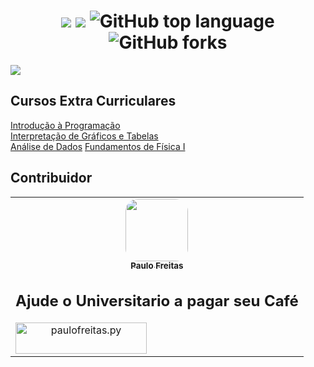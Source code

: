 <h1 align="center">
<img src="https://img.shields.io/static/v1?label=CCO&message=Ciência%20da%20Computação&color=ff6347&style&logo=ghost"/>
<img src="https://img.shields.io/github/license/mashape/apistatus.svg"/>
<img alt="GitHub top language" src="https://img.shields.io/github/languages/top/paulofreitas-py/BS-Ciencia-da-Computacao">
<img alt="GitHub forks" src="https://img.shields.io/github/forks/paulofreitas-py/BS-Ciencia-da-Computacao?style=social">
</h1>

<img src="https://fg.blackboard.com/bbcswebdav/pid-2271070-dt-announcement-rid-127514510_1/xid-127514510_1"/>

## Cursos Extra Curriculares

[Introdução à Programação](https://github.com/paulofreitas-py/BS-Ciencia-da-Computacao/tree/main/cursos-extracurricular/Introdu%C3%A7%C3%A3o-a-programacao)<br>
[Interpretação de Gráficos e Tabelas]()<br>
[Análise de Dados]()
[Fundamentos de Física I]() 

## Contribuidor

<table>
    <td align="center"><a href="https://github.com/paulofreitas-py"><img style="border-radius: 20%;" src="https://avatars.githubusercontent.com/u/42820569?s=400&u=756d1c6a756b352a1095e7cb9289d3170f909765&v=4" width="100px;" alt=""/><br /><sub><b>Paulo Freitas</b></sub></a></br>
  
## Ajude o Universitario a pagar seu Café
<p align="center"><a href="https://www.buymeacoffee.com/paulofreitas.py"> <img align="left" src="https://cdn.buymeacoffee.com/buttons/v2/default-yellow.png" height="50" width="210" alt="paulofreitas.py" /></a></p><br>